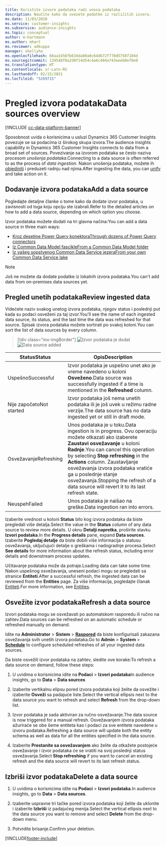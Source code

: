 ```yaml
---
title: Koristite izvore podataka radi unosa podataka
description: Naučite kako da uvezete podatke iz različitih izvora.
ms.date: 11/03/2020
ms.service: customer-insights
ms.subservice: audience-insights
ms.topic: conceptual
author: m-hartmann
ms.author: mhart
ms.reviewer: adkuppa
manager: shellyha
ms.openlocfilehash: 68aa1b56fb634da80a0c64db72f778d57507104d
ms.sourcegitcommit: 139548f8a2d0f24d54c4a6c404a743eeeb8ef8e0
ms.translationtype: HT
ms.contentlocale: sr-Latn-RS
ms.lasthandoff: 02/15/2021
ms.locfileid: "5269715"
---
```

# <a name="data-sources-overview"></a><span data-ttu-id="54df6-103">Pregled izvora podataka</span><span class="sxs-lookup"><span data-stu-id="54df6-103">Data sources overview</span></span>

[!INCLUDE [cc-data-platform-banner](../includes/cc-data-platform-banner.md)]

<span data-ttu-id="54df6-104">Sposobnost uvida o korisnicima u usluzi Dynamics 365 Customer Insights povezuje se sa podacima iz širokog skupa izvora.</span><span class="sxs-lookup"><span data-stu-id="54df6-104">The audience insights capability in Dynamics 365 Customer Insights connects to data from a broad set of sources.</span></span> <span data-ttu-id="54df6-105">Povezivanje sa izvorom podataka se često naziva procesom *unošenja podataka*.</span><span class="sxs-lookup"><span data-stu-id="54df6-105">Connecting to a data source is often referred to as the process of *data ingestion*.</span></span> <span data-ttu-id="54df6-106">Nakon unošenja podataka, možete ih [objediniti](data-unification.md) i preduzeti radnju nad njima.</span><span class="sxs-lookup"><span data-stu-id="54df6-106">After ingesting the data, you can [unify](data-unification.md) and take action on it.</span></span>

## <a name="add-a-data-source"></a><span data-ttu-id="54df6-107">Dodavanje izvora podataka</span><span class="sxs-lookup"><span data-stu-id="54df6-107">Add a data source</span></span>

<span data-ttu-id="54df6-108">Pogledajte detaljne članke o tome kako da dodate izvor podataka, u zavisnosti od toga koju opciju ste izabrali.</span><span class="sxs-lookup"><span data-stu-id="54df6-108">Refer to the detailed articles on how to add a data source, depending on which option you choose.</span></span>

<span data-ttu-id="54df6-109">Izvor podataka možete dodati na tri glavna načina:</span><span class="sxs-lookup"><span data-stu-id="54df6-109">You can add a data source in three main ways:</span></span>

- [<span data-ttu-id="54df6-110">Kroz desetine Power Query konektora</span><span class="sxs-lookup"><span data-stu-id="54df6-110">Through dozens of Power Query connectors</span></span>](connect-power-query.md)
- [<span data-ttu-id="54df6-111">Iz Common Data Model fascikle</span><span class="sxs-lookup"><span data-stu-id="54df6-111">From a Common Data Model folder</span></span>](connect-common-data-model.md)
- [<span data-ttu-id="54df6-112">Iz vašeg sopstvenog Common Data Service jezera</span><span class="sxs-lookup"><span data-stu-id="54df6-112">From your own Common Data Service lake</span></span>](connect-common-data-service-lake.md)

> [!NOTE]
> <span data-ttu-id="54df6-113">Još ne možete da dodate podatke iz lokalnih izvora podataka.</span><span class="sxs-lookup"><span data-stu-id="54df6-113">You can't add data from on-premises data sources yet.</span></span>

## <a name="review-ingested-data"></a><span data-ttu-id="54df6-114">Pregled unetih podataka</span><span class="sxs-lookup"><span data-stu-id="54df6-114">Review ingested data</span></span>

<span data-ttu-id="54df6-115">Videćete naziv svakog unetog izvora podataka, njegov status i poslednji put kada su podaci osveženi za taj izvor.</span><span class="sxs-lookup"><span data-stu-id="54df6-115">You'll see the name of each ingested data source, its status, and the last time the data was refreshed for that source.</span></span> <span data-ttu-id="54df6-116">Spisak izvora podataka možete sortirati po svakoj koloni.</span><span class="sxs-lookup"><span data-stu-id="54df6-116">You can sort the list of data sources by every column.</span></span>

> [!div class="mx-imgBorder"]
> <span data-ttu-id="54df6-117">![Izvor podataka je dodat](media/configure-data-datasource-added.png "Izvor podataka je dodat")</span><span class="sxs-lookup"><span data-stu-id="54df6-117">![Data source added](media/configure-data-datasource-added.png "Data source added")</span></span>

|<span data-ttu-id="54df6-118">Status</span><span class="sxs-lookup"><span data-stu-id="54df6-118">Status</span></span>  |<span data-ttu-id="54df6-119">Opis</span><span class="sxs-lookup"><span data-stu-id="54df6-119">Description</span></span>  |
|---------|---------|
|<span data-ttu-id="54df6-120">Uspešno</span><span class="sxs-lookup"><span data-stu-id="54df6-120">Successful</span></span>   |<span data-ttu-id="54df6-121">Izvor podataka je uspešno unet ako je vreme navedeno u koloni **Osveženo**.</span><span class="sxs-lookup"><span data-stu-id="54df6-121">Data source was successfully ingested if a time is mentioned in the **Refreshed** column.</span></span>
|<span data-ttu-id="54df6-122">Nije započeto</span><span class="sxs-lookup"><span data-stu-id="54df6-122">Not started</span></span>   |<span data-ttu-id="54df6-123">Izvor podataka još nema unetih podataka ili je još uvek u režimu radne verzije.</span><span class="sxs-lookup"><span data-stu-id="54df6-123">The data source has no data ingested yet or still in draft mode.</span></span>         |
|<span data-ttu-id="54df6-124">Osvežavanje</span><span class="sxs-lookup"><span data-stu-id="54df6-124">Refreshing</span></span>    |<span data-ttu-id="54df6-125">Unos podataka je u toku.</span><span class="sxs-lookup"><span data-stu-id="54df6-125">Data ingestion is in progress.</span></span> <span data-ttu-id="54df6-126">Ovu operaciju možete otkazati ako izaberete **Zaustavi osvežavanje** u koloni **Radnje**.</span><span class="sxs-lookup"><span data-stu-id="54df6-126">You can cancel this operation by selecting **Stop refreshing** in the **Actions** column.</span></span> <span data-ttu-id="54df6-127">Zaustavljanje osvežavanja izvora podataka vratiće ga u poslednje stanje osvežavanja.</span><span class="sxs-lookup"><span data-stu-id="54df6-127">Stopping the refresh of a data source will revert it to its last refresh state.</span></span>       |
|<span data-ttu-id="54df6-128">Neuspeh</span><span class="sxs-lookup"><span data-stu-id="54df6-128">Failed</span></span>     |<span data-ttu-id="54df6-129">Unos podataka je naišao na greške.</span><span class="sxs-lookup"><span data-stu-id="54df6-129">Data ingestion ran into errors.</span></span>         |

<span data-ttu-id="54df6-130">Izaberite vrednost u koloni **Status** bilo kog izvora podataka da biste pregledali više detalja.</span><span class="sxs-lookup"><span data-stu-id="54df6-130">Select the value in the **Status** column of any data source to review more details.</span></span> <span data-ttu-id="54df6-131">U oknu **Detalji napretka**, proširite stavku **Izvori podataka**.</span><span class="sxs-lookup"><span data-stu-id="54df6-131">In the **Progress details** pane, expand **Data sources**.</span></span> <span data-ttu-id="54df6-132">Izaberite **Pogledaj detalje** da biste dobili više informacija o statusu osvežavanja, uključujući detalje o greškama i nadogradnje procesa.</span><span class="sxs-lookup"><span data-stu-id="54df6-132">Select **See details** for more information about the refresh status, including error details and downstream process updates.</span></span>

<span data-ttu-id="54df6-133">Učitavanje podataka može da potraje.</span><span class="sxs-lookup"><span data-stu-id="54df6-133">Loading data can take some time.</span></span> <span data-ttu-id="54df6-134">Nakon uspešnog osvežavanja, uneseni podaci mogu se pregledati sa stranice **Entiteti**.</span><span class="sxs-lookup"><span data-stu-id="54df6-134">After a successful refresh, the ingested data can be reviewed from the **Entities** page.</span></span> <span data-ttu-id="54df6-135">Za više informacija, pogledajte članak [Entiteti](entities.md).</span><span class="sxs-lookup"><span data-stu-id="54df6-135">For more information, see [Entities](entities.md).</span></span>

## <a name="refresh-a-data-source"></a><span data-ttu-id="54df6-136">Osvežite izvor podataka</span><span class="sxs-lookup"><span data-stu-id="54df6-136">Refresh a data source</span></span>

<span data-ttu-id="54df6-137">Izvori podataka mogu se osvežavati po automatskom rasporedu ili ručno na zahtev.</span><span class="sxs-lookup"><span data-stu-id="54df6-137">Data sources can be refreshed on an automatic schedule or refreshed manually on demand.</span></span> 

<span data-ttu-id="54df6-138">Idite na **Administrator** > **Sistem** > [**Raspored**](system.md#schedule-tab) da biste konfigurisali zakazana osvežavanja svih unetih izvora podataka.</span><span class="sxs-lookup"><span data-stu-id="54df6-138">Go to **Admin** > **System** > [**Schedule**](system.md#schedule-tab) to configure scheduled refreshes of all your ingested data sources.</span></span>

<span data-ttu-id="54df6-139">Da biste osvežili izvor podataka na zahtev, sledite ove korake:</span><span class="sxs-lookup"><span data-stu-id="54df6-139">To refresh a data source on demand, follow these steps:</span></span>

1. <span data-ttu-id="54df6-140">U uvidima o korisnicima idite na **Podaci** > **Izvori podataka**</span><span class="sxs-lookup"><span data-stu-id="54df6-140">In audience insights, go to **Data** > **Data sources**</span></span>

2. <span data-ttu-id="54df6-141">Izaberite vertikalnu elipsu pored izvora podataka koji želite da osvežite i izaberite **Osveži** sa padajuće liste.</span><span class="sxs-lookup"><span data-stu-id="54df6-141">Select the vertical ellipsis next to the data source you want to refresh and select **Refresh** from the drop-down list.</span></span>

3. <span data-ttu-id="54df6-142">Izvor podataka je sada aktiviran za ručno osvežavanje.</span><span class="sxs-lookup"><span data-stu-id="54df6-142">The data source is now triggered for a manual refresh.</span></span> <span data-ttu-id="54df6-143">Osvežavanjem izvora podataka ažuriraće se obe šeme entiteta kao i podaci za sve entitete navedene u izvoru podataka.</span><span class="sxs-lookup"><span data-stu-id="54df6-143">Refreshing a data source will update both the entity schema as well as data for all the entities specified in the data source.</span></span>

4. <span data-ttu-id="54df6-144">Izaberite **Prestanite sa osvežavanjem** ako želite da otkažete postojeće osvežavanje i izvor podataka će se vratiti na svoj poslednji status osvežavanja.</span><span class="sxs-lookup"><span data-stu-id="54df6-144">Select **Stop refreshing** if you want to cancel an existing refresh and the data source will revert to its last refresh status.</span></span>

## <a name="delete-a-data-source"></a><span data-ttu-id="54df6-145">Izbriši izvor podataka</span><span class="sxs-lookup"><span data-stu-id="54df6-145">Delete a data source</span></span>

1. <span data-ttu-id="54df6-146">U uvidima o korisnicima idite na **Podaci** > **Izvori podataka**.</span><span class="sxs-lookup"><span data-stu-id="54df6-146">In audience insights, go to **Data** > **Data sources**.</span></span>

2. <span data-ttu-id="54df6-147">Izaberite uspravne tri tačke pored izvora podataka koji želite da uklonite i izaberite **Izbriši** iz padajućeg menija.</span><span class="sxs-lookup"><span data-stu-id="54df6-147">Select the vertical ellipsis next to the data source you want to remove and select **Delete** from the drop-down menu.</span></span>

3. <span data-ttu-id="54df6-148">Potvrdite brisanje.</span><span class="sxs-lookup"><span data-stu-id="54df6-148">Confirm your deletion.</span></span>


[!INCLUDE[footer-include](../includes/footer-banner.md)]